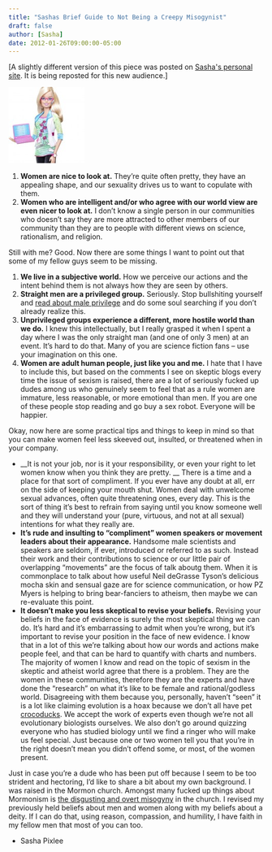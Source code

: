 ```yaml
---
title: "Sashas Brief Guide to Not Being a Creepy Misogynist"
draft: false
author: [Sasha]
date: 2012-01-26T09:00:00-05:00
---
```


[A slightly different version of this piece was posted on [Sasha's personal site](http://www.pixlee.net/?p=9). It is being reposted for this new audience.]

![](/uploads/2012/01/computer-engineer-barbie1-150x150.jpg)


1. __Women are nice to look at.__ They’re quite often pretty, they have an appealing shape, and our sexuality drives us to want to copulate with them.
1. __Women who are intelligent and/or who agree with our world view are even nicer to look at.__ I don’t know a single person in our communities who doesn’t say they are more attracted to other members of our community than they are to people with different views on science, rationalism, and religion.

Still with me? Good. Now there are some things I want to point out that some of my fellow guys seem to be missing.
1. __We live in a subjective world.__ How we perceive our actions and the intent behind them is not always how they are seen by others.
1. __Straight men are a privileged group.__ Seriously. Stop bullshiting yourself and [read about male privilege](http://sap.mit.edu/content/pdf/male_privilege.pdf) and do some soul searching if you don’t already realize this.
2. __Unprivileged groups experience a different, more hostile world than we do.__ I knew this intellectually, but I really grasped it when I spent a day where I was the only straight man (and one of only 3 men) at an event. It’s hard to do that. Many of you are science fiction fans – use your imagination on this one.
3. __Women are adult human people, just like you and me.__ I hate that I have to include this, but based on the comments I see on skeptic blogs every time the issue of sexism is raised, there are a lot of seriously fucked up dudes among us who genuinely seem to feel that as a rule women are immature, less reasonable, or more emotional than men. If you are one of these people stop reading and go buy a sex robot. Everyone will be happier.

Okay, now here are some practical tips and things to keep in mind so that you can make women feel less skeeved out, insulted, or threatened when in your company.
- __It is not your job, nor is it your responsibility, or even your right to let women know when you think they are pretty. __ There is a time and a place for that sort of compliment. If you ever have any doubt at all, err on the side of keeping your mouth shut. Women deal with unwelcome sexual advances, often quite threatening ones, every day. This is the sort of thing it’s best to refrain from saying until you know someone well and they will understand your (pure, virtuous, and not at all sexual) intentions for what they really are.
- __It’s rude and insulting to “compliment” women speakers or movement leaders about their appearance.__ Handsome male scientists and speakers are seldom, if ever, introduced or referred to as such. Instead their work and their contributions to science or our little pair of overlapping “movements” are the focus of talk aboutg them. When it is commonplace to talk about how useful Neil deGrasse Tyson’s delicious mocha skin and sensual gaze are for science communication, or how PZ Myers is helping to bring bear-fanciers to atheism, then maybe we can re-evaluate this point.
- __It doesn’t make you less skeptical to revise your beliefs.__ Revising your beliefs in the face of evidence is surely the most skeptical thing we can do. It’s hard and it’s embarrassing to admit when you’re wrong, but it’s important to revise your position in the face of new evidence. I know that in a lot of this we’re talking about how our words and actions make people feel, and that can be hard to quantify with charts and numbers. The majority of women I know and read on the topic of sexism in the skeptic and atheist world agree that there is a problem. They are the women in these communities, therefore they are the experts and have done the “research” on what it’s like to be female and rational/godless world. Disagreeing with them because you, personally, haven’t “seen” it is a lot like claiming evolution is a hoax because we don’t all have pet [crocoducks](http://en.wikipedia.org/wiki/Crocoduck). We accept the work of experts even though we’re not all evolutionary biologists ourselves. We also don’t go around quizzing everyone who has studied biology until we find a ringer who will make us feel special. Just because one or two women tell you that you’re in the right doesn’t mean you didn’t offend some, or most, of the women present.

Just in case you’re a dude who has been put off because I seem to be too strident and hectoring, I’d like to share a bit about my own background. I was raised in the Mormon church. Amongst many fucked up things about Mormonism is [the disgusting and overt misogyny](http://mormonbachelorpad.blogspot.com/2010/04/misogynist.html) in the church. I revised my previously held beliefs about men and women along with my beliefs about a deity. If I can do that, using reason, compassion, and humility, I have faith in my fellow men that most of you can too.

- Sasha Pixlee